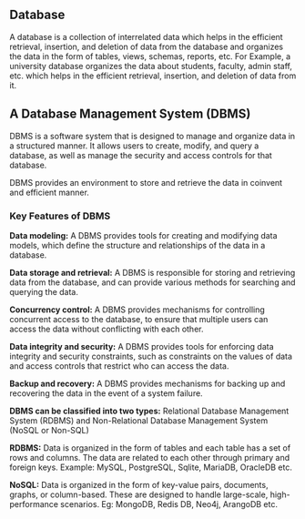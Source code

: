## Database
A database is a collection of interrelated data which helps in the efficient retrieval, insertion, and deletion of data from the database and organizes the data in the form of tables, views, schemas, reports, etc. For Example, a university database organizes the data about students, faculty, admin staff, etc. which helps in the efficient retrieval, insertion, and deletion of data from it.

## A Database Management System (DBMS) 
DBMS is a software system that is designed to manage and organize data in a structured manner. It allows users to create, modify, and query a database, as well as manage the security and access controls for that database.

DBMS provides an environment to store and retrieve the data in coinvent and efficient manner.

### Key Features of DBMS

**Data modeling:** A DBMS provides tools for creating and modifying data models, which define the structure and relationships of the data in a database.

**Data storage and retrieval:** A DBMS is responsible for storing and retrieving data from the database, and can provide various methods for searching and querying the data.

**Concurrency control:** A DBMS provides mechanisms for controlling concurrent access to the database, to ensure that multiple users can access the data without conflicting with each other.

**Data integrity and security:** A DBMS provides tools for enforcing data integrity and security constraints, such as constraints on the values of data and access controls that restrict who can access the data.

**Backup and recovery:** A DBMS provides mechanisms for backing up and recovering the data in the event of a system failure.

**DBMS can be classified into two types:** Relational Database Management System (RDBMS) and Non-Relational Database Management System (NoSQL or Non-SQL)

**RDBMS:** Data is organized in the form of tables and each table has a set of rows and columns. The data are related to each other through primary and foreign keys. Example: MySQL, PostgreSQL, Sqlite, MariaDB, OracleDB etc. 

**NoSQL:** Data is organized in the form of key-value pairs, documents, graphs, or column-based. These are designed to handle large-scale, high-performance scenarios. Eg: MongoDB, Redis DB, Neo4j, ArangoDB etc. 